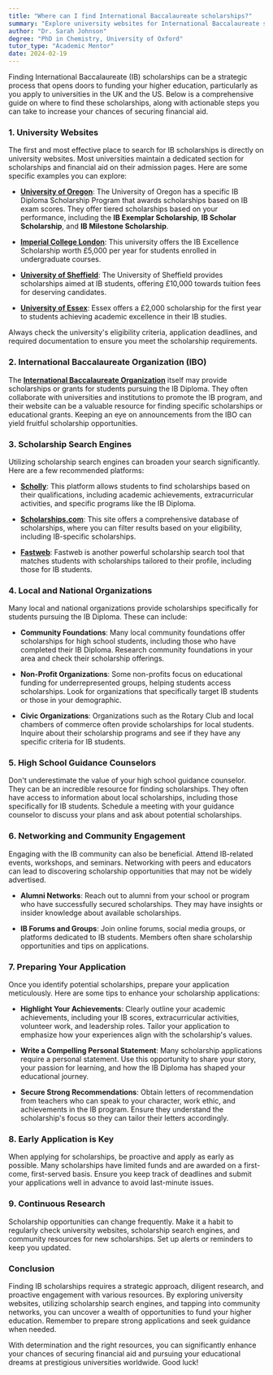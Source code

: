 ```yaml
---
title: "Where can I find International Baccalaureate scholarships?"
summary: "Explore university websites for International Baccalaureate scholarships, a key step in securing financial aid for higher education in the UK and US."
author: "Dr. Sarah Johnson"
degree: "PhD in Chemistry, University of Oxford"
tutor_type: "Academic Mentor"
date: 2024-02-19
---
```


Finding International Baccalaureate (IB) scholarships can be a strategic process that opens doors to funding your higher education, particularly as you apply to universities in the UK and the US. Below is a comprehensive guide on where to find these scholarships, along with actionable steps you can take to increase your chances of securing financial aid.

### 1. University Websites

The first and most effective place to search for IB scholarships is directly on university websites. Most universities maintain a dedicated section for scholarships and financial aid on their admission pages. Here are some specific examples you can explore:

- **[University of Oregon](https://financialaid.uoregon.edu/ib_scholarship)**: The University of Oregon has a specific IB Diploma Scholarship Program that awards scholarships based on IB exam scores. They offer tiered scholarships based on your performance, including the **IB Exemplar Scholarship**, **IB Scholar Scholarship**, and **IB Milestone Scholarship**.
  
- **[Imperial College London](https://www.imperial.ac.uk/study/fees-and-funding/undergraduate/bursaries-grants-scholarships/ib-excellence/)**: This university offers the IB Excellence Scholarship worth £5,000 per year for students enrolled in undergraduate courses.

- **[University of Sheffield](https://www.sheffield.ac.uk/international/fees-and-funding/scholarships/undergraduate/international-baccalaureate-scholarship)**: The University of Sheffield provides scholarships aimed at IB students, offering £10,000 towards tuition fees for deserving candidates.

- **[University of Essex](https://www.essex.ac.uk/scholarships/international-baccalaureate-excellence-scholarship)**: Essex offers a £2,000 scholarship for the first year to students achieving academic excellence in their IB studies.

Always check the university's eligibility criteria, application deadlines, and required documentation to ensure you meet the scholarship requirements.

### 2. International Baccalaureate Organization (IBO)

The **[International Baccalaureate Organization](https://www.ibo.org/search/?q=scholarship)** itself may provide scholarships or grants for students pursuing the IB Diploma. They often collaborate with universities and institutions to promote the IB program, and their website can be a valuable resource for finding specific scholarships or educational grants. Keeping an eye on announcements from the IBO can yield fruitful scholarship opportunities.

### 3. Scholarship Search Engines

Utilizing scholarship search engines can broaden your search significantly. Here are a few recommended platforms:

- **[Scholly](https://myscholly.com/)**: This platform allows students to find scholarships based on their qualifications, including academic achievements, extracurricular activities, and specific programs like the IB Diploma.

- **[Scholarships.com](https://www.scholarships.com/)**: This site offers a comprehensive database of scholarships, where you can filter results based on your eligibility, including IB-specific scholarships.

- **[Fastweb](https://www.fastweb.com/)**: Fastweb is another powerful scholarship search tool that matches students with scholarships tailored to their profile, including those for IB students.

### 4. Local and National Organizations

Many local and national organizations provide scholarships specifically for students pursuing the IB Diploma. These can include:

- **Community Foundations**: Many local community foundations offer scholarships for high school students, including those who have completed their IB Diploma. Research community foundations in your area and check their scholarship offerings.

- **Non-Profit Organizations**: Some non-profits focus on educational funding for underrepresented groups, helping students access scholarships. Look for organizations that specifically target IB students or those in your demographic.

- **Civic Organizations**: Organizations such as the Rotary Club and local chambers of commerce often provide scholarships for local students. Inquire about their scholarship programs and see if they have any specific criteria for IB students.

### 5. High School Guidance Counselors

Don't underestimate the value of your high school guidance counselor. They can be an incredible resource for finding scholarships. They often have access to information about local scholarships, including those specifically for IB students. Schedule a meeting with your guidance counselor to discuss your plans and ask about potential scholarships.

### 6. Networking and Community Engagement

Engaging with the IB community can also be beneficial. Attend IB-related events, workshops, and seminars. Networking with peers and educators can lead to discovering scholarship opportunities that may not be widely advertised.

- **Alumni Networks**: Reach out to alumni from your school or program who have successfully secured scholarships. They may have insights or insider knowledge about available scholarships.

- **IB Forums and Groups**: Join online forums, social media groups, or platforms dedicated to IB students. Members often share scholarship opportunities and tips on applications.

### 7. Preparing Your Application

Once you identify potential scholarships, prepare your application meticulously. Here are some tips to enhance your scholarship applications:

- **Highlight Your Achievements**: Clearly outline your academic achievements, including your IB scores, extracurricular activities, volunteer work, and leadership roles. Tailor your application to emphasize how your experiences align with the scholarship's values.

- **Write a Compelling Personal Statement**: Many scholarship applications require a personal statement. Use this opportunity to share your story, your passion for learning, and how the IB Diploma has shaped your educational journey.

- **Secure Strong Recommendations**: Obtain letters of recommendation from teachers who can speak to your character, work ethic, and achievements in the IB program. Ensure they understand the scholarship's focus so they can tailor their letters accordingly.

### 8. Early Application is Key

When applying for scholarships, be proactive and apply as early as possible. Many scholarships have limited funds and are awarded on a first-come, first-served basis. Ensure you keep track of deadlines and submit your applications well in advance to avoid last-minute issues.

### 9. Continuous Research

Scholarship opportunities can change frequently. Make it a habit to regularly check university websites, scholarship search engines, and community resources for new scholarships. Set up alerts or reminders to keep you updated.

### Conclusion

Finding IB scholarships requires a strategic approach, diligent research, and proactive engagement with various resources. By exploring university websites, utilizing scholarship search engines, and tapping into community networks, you can uncover a wealth of opportunities to fund your higher education. Remember to prepare strong applications and seek guidance when needed. 

With determination and the right resources, you can significantly enhance your chances of securing financial aid and pursuing your educational dreams at prestigious universities worldwide. Good luck!
    